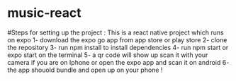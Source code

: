 # music-react

#Steps for setting up the project :
This is a react native project which runs on expo 
1- download the expo go app from app store or play store
2- clone the repository 
3- run npm install to install dependencies 
4- run npm start or expo start on the terminal
5- a qr code will show up scan it with your camera if you are on Iphone or open the expo app and scan it on android
6- the app shouold bundle and open up on your phone !
